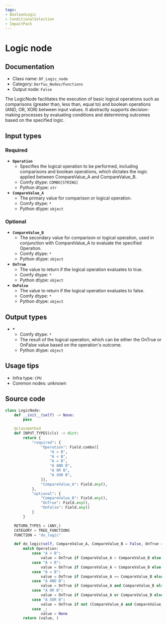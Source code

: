 ```yaml
---
tags:
- BooleanLogic
- ConditionalSelection
- ImpactPack
---
```


# Logic node
## Documentation
- Class name: `DF_Logic_node`
- Category: `Derfuu_Nodes/Functions`
- Output node: `False`

The LogicNode facilitates the execution of basic logical operations such as comparisons (greater than, less than, equal to) and boolean operations (AND, OR, XOR) between input values. It abstractly supports decision-making processes by evaluating conditions and determining outcomes based on the specified logic.
## Input types
### Required
- **`Operation`**
    - Specifies the logical operation to be performed, including comparisons and boolean operations, which dictates the logic applied between CompareValue_A and CompareValue_B.
    - Comfy dtype: `COMBO[STRING]`
    - Python dtype: `str`
- **`CompareValue_A`**
    - The primary value for comparison or logical operation.
    - Comfy dtype: `*`
    - Python dtype: `object`
### Optional
- **`CompareValue_B`**
    - The secondary value for comparison or logical operation, used in conjunction with CompareValue_A to evaluate the specified Operation.
    - Comfy dtype: `*`
    - Python dtype: `object`
- **`OnTrue`**
    - The value to return if the logical operation evaluates to true.
    - Comfy dtype: `*`
    - Python dtype: `object`
- **`OnFalse`**
    - The value to return if the logical operation evaluates to false.
    - Comfy dtype: `*`
    - Python dtype: `object`
## Output types
- **`*`**
    - Comfy dtype: `*`
    - The result of the logical operation, which can be either the OnTrue or OnFalse value based on the operation's outcome.
    - Python dtype: `object`
## Usage tips
- Infra type: `CPU`
- Common nodes: unknown


## Source code
```python
class LogicNode:
    def __init__(self) -> None:
        pass

    @classmethod
    def INPUT_TYPES(cls) -> dict:
        return {
            "required": {
                "Operation": Field.combo([
                    "A > B",
                    "A < B",
                    "A = B",
                    "A AND B",
                    "A OR B",
                    "A XOR B",
                ]),
                "CompareValue_A": Field.any(),
            },
            "optional": {
                "CompareValue_B": Field.any(),
                "OnTrue": Field.any(),
                "OnFalse": Field.any()
            }
        }

    RETURN_TYPES = (ANY,)
    CATEGORY = TREE_FUNCTIONS
    FUNCTION = "do_logic"

    def do_logic(self, CompareValue_A, CompareValue_B = False, OnTrue = False, OnFalse = False, Operation: str = "A AND B") -> tuple:
        match Operation:
            case "A > B":
                value = OnTrue if CompareValue_A > CompareValue_B else OnFalse
            case "A < B":
                value = OnTrue if CompareValue_A < CompareValue_B else OnFalse
            case "A = B":
                value = OnTrue if CompareValue_A == CompareValue_B else OnFalse
            case "A AND B":
                value = OnTrue if CompareValue_A and CompareValue_B else OnFalse
            case "A OR B":
                value = OnTrue if CompareValue_A or CompareValue_B else OnFalse
            case "A XOR B":
                value = OnTrue if not (CompareValue_A and CompareValue_B) and (CompareValue_A or CompareValue_B) else OnFalse
            case _:
                value = None
        return (value, )

```
